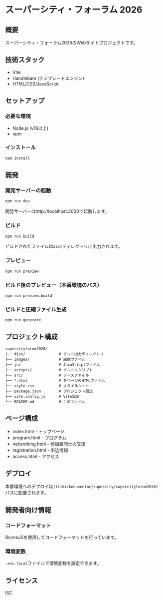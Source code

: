 # スーパーシティ・フォーラム 2026

## 概要
スーパーシティ・フォーラム2026のWebサイトプロジェクトです。

## 技術スタック
- Vite
- Handlebars (テンプレートエンジン)
- HTML/CSS/JavaScript

## セットアップ

### 必要な環境
- Node.js (v16以上)
- npm

### インストール
```bash
npm install
```

## 開発

### 開発サーバーの起動
```bash
npm run dev
```
開発サーバーはhttp://localhost:3000で起動します。

### ビルド
```bash
npm run build
```
ビルドされたファイルは`dist`ディレクトリに出力されます。

### プレビュー
```bash
npm run preview
```

### ビルド後のプレビュー（本番環境のパス）
```bash
npm run preview:build
```

### ビルドと圧縮ファイル生成
```bash
npm run generate
```

## プロジェクト構成

```
supercityforum2026/
├── dist/               # ビルド出力ディレクトリ
├── images/             # 画像ファイル
├── js/                 # JavaScriptファイル
├── scripts/            # ビルドスクリプト
├── src/                # ソースファイル
├── *.html              # 各ページのHTMLファイル
├── style.css           # スタイルシート
├── package.json        # プロジェクト設定
├── vite.config.js      # Vite設定
└── README.md           # このファイル
```

## ページ構成
- index.html - トップページ
- program.html - プログラム
- networking.html - 参加者同士の交流
- registration.html - 申込情報
- access.html - アクセス

## デプロイ
本番環境へのデプロイは`/tiiki/kokusentoc/supercity/supercityforum2026/`パスに配置されます。

## 開発者向け情報

### コードフォーマット
BiomeJSを使用してコードフォーマットを行っています。

### 環境変数
`.env.local`ファイルで環境変数を設定できます。

## ライセンス
ISC